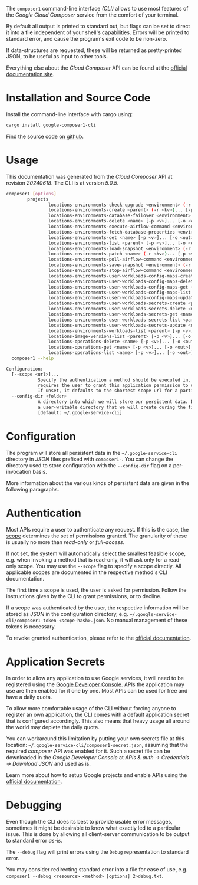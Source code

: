 <!---
DO NOT EDIT !
This file was generated automatically from 'src/generator/templates/cli/README.md.mako'
DO NOT EDIT !
-->
The `composer1` command-line interface *(CLI)* allows to use most features of the *Google Cloud Composer* service from the comfort of your terminal.

By default all output is printed to standard out, but flags can be set to direct it into a file independent of your shell's
capabilities. Errors will be printed to standard error, and cause the program's exit code to be non-zero.

If data-structures are requested, these will be returned as pretty-printed JSON, to be useful as input to other tools.

Everything else about the *Cloud Composer* API can be found at the
[official documentation site](https://cloud.google.com/composer/).

# Installation and Source Code

Install the command-line interface with cargo using:

```bash
cargo install google-composer1-cli
```

Find the source code [on github](https://github.com/Byron/google-apis-rs/tree/main/gen/composer1-cli).

# Usage

This documentation was generated from the *Cloud Composer* API at revision *20240618*. The CLI is at version *5.0.5*.

```bash
composer1 [options]
        projects
                locations-environments-check-upgrade <environment> (-r <kv>)... [-p <v>]... [-o <out>]
                locations-environments-create <parent> (-r <kv>)... [-p <v>]... [-o <out>]
                locations-environments-database-failover <environment> (-r <kv>)... [-p <v>]... [-o <out>]
                locations-environments-delete <name> [-p <v>]... [-o <out>]
                locations-environments-execute-airflow-command <environment> (-r <kv>)... [-p <v>]... [-o <out>]
                locations-environments-fetch-database-properties <environment> [-p <v>]... [-o <out>]
                locations-environments-get <name> [-p <v>]... [-o <out>]
                locations-environments-list <parent> [-p <v>]... [-o <out>]
                locations-environments-load-snapshot <environment> (-r <kv>)... [-p <v>]... [-o <out>]
                locations-environments-patch <name> (-r <kv>)... [-p <v>]... [-o <out>]
                locations-environments-poll-airflow-command <environment> (-r <kv>)... [-p <v>]... [-o <out>]
                locations-environments-save-snapshot <environment> (-r <kv>)... [-p <v>]... [-o <out>]
                locations-environments-stop-airflow-command <environment> (-r <kv>)... [-p <v>]... [-o <out>]
                locations-environments-user-workloads-config-maps-create <parent> (-r <kv>)... [-p <v>]... [-o <out>]
                locations-environments-user-workloads-config-maps-delete <name> [-p <v>]... [-o <out>]
                locations-environments-user-workloads-config-maps-get <name> [-p <v>]... [-o <out>]
                locations-environments-user-workloads-config-maps-list <parent> [-p <v>]... [-o <out>]
                locations-environments-user-workloads-config-maps-update <name> (-r <kv>)... [-p <v>]... [-o <out>]
                locations-environments-user-workloads-secrets-create <parent> (-r <kv>)... [-p <v>]... [-o <out>]
                locations-environments-user-workloads-secrets-delete <name> [-p <v>]... [-o <out>]
                locations-environments-user-workloads-secrets-get <name> [-p <v>]... [-o <out>]
                locations-environments-user-workloads-secrets-list <parent> [-p <v>]... [-o <out>]
                locations-environments-user-workloads-secrets-update <name> (-r <kv>)... [-p <v>]... [-o <out>]
                locations-environments-workloads-list <parent> [-p <v>]... [-o <out>]
                locations-image-versions-list <parent> [-p <v>]... [-o <out>]
                locations-operations-delete <name> [-p <v>]... [-o <out>]
                locations-operations-get <name> [-p <v>]... [-o <out>]
                locations-operations-list <name> [-p <v>]... [-o <out>]
  composer1 --help

Configuration:
  [--scope <url>]...
            Specify the authentication a method should be executed in. Each scope
            requires the user to grant this application permission to use it.
            If unset, it defaults to the shortest scope url for a particular method.
  --config-dir <folder>
            A directory into which we will store our persistent data. Defaults to
            a user-writable directory that we will create during the first invocation.
            [default: ~/.google-service-cli]

```

# Configuration

The program will store all persistent data in the `~/.google-service-cli` directory in *JSON* files prefixed with `composer1-`.  You can change the directory used to store configuration with the `--config-dir` flag on a per-invocation basis.

More information about the various kinds of persistent data are given in the following paragraphs.

# Authentication

Most APIs require a user to authenticate any request. If this is the case, the [scope][scopes] determines the 
set of permissions granted. The granularity of these is usually no more than *read-only* or *full-access*.

If not set, the system will automatically select the smallest feasible scope, e.g. when invoking a
method that is read-only, it will ask only for a read-only scope. 
You may use the `--scope` flag to specify a scope directly. 
All applicable scopes are documented in the respective method's CLI documentation.

The first time a scope is used, the user is asked for permission. Follow the instructions given 
by the CLI to grant permissions, or to decline.

If a scope was authenticated by the user, the respective information will be stored as *JSON* in the configuration
directory, e.g. `~/.google-service-cli/composer1-token-<scope-hash>.json`. No manual management of these tokens
is necessary.

To revoke granted authentication, please refer to the [official documentation][revoke-access].

# Application Secrets

In order to allow any application to use Google services, it will need to be registered using the 
[Google Developer Console][google-dev-console]. APIs the application may use are then enabled for it
one by one. Most APIs can be used for free and have a daily quota.

To allow more comfortable usage of the CLI without forcing anyone to register an own application, the CLI
comes with a default application secret that is configured accordingly. This also means that heavy usage
all around the world may deplete the daily quota.

You can workaround this limitation by putting your own secrets file at this location: 
`~/.google-service-cli/composer1-secret.json`, assuming that the required *composer* API 
was enabled for it. Such a secret file can be downloaded in the *Google Developer Console* at 
*APIs & auth -> Credentials -> Download JSON* and used as is.

Learn more about how to setup Google projects and enable APIs using the [official documentation][google-project-new].


# Debugging

Even though the CLI does its best to provide usable error messages, sometimes it might be desirable to know
what exactly led to a particular issue. This is done by allowing all client-server communication to be 
output to standard error *as-is*.

The `--debug` flag will print errors using the `Debug` representation to standard error.

You may consider redirecting standard error into a file for ease of use, e.g. `composer1 --debug <resource> <method> [options] 2>debug.txt`.


[scopes]: https://developers.google.com/+/api/oauth#scopes
[revoke-access]: http://webapps.stackexchange.com/a/30849
[google-dev-console]: https://console.developers.google.com/
[google-project-new]: https://developers.google.com/console/help/new/
